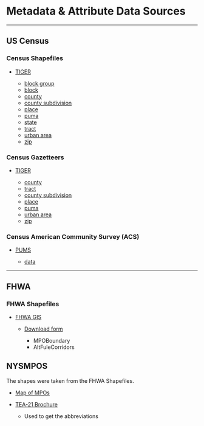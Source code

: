 # Metadata & Attribute Data Sources

---

## US Census

### Census Shapefiles

* [TIGER](https://www.census.gov/geo/maps-data/data/tiger-line.html)

  * [block group](https://www2.census.gov/geo/tiger/TIGER2016/BG/tl_2016_36_bg.zip)
  * [block](https://www2.census.gov/geo/tiger/TIGER2016/TABBLOCK/tl_2016_36_tabblock10.zip)
  * [county](https://www2.census.gov/geo/tiger/TIGER2016/COUNTY/tl_2016_us_county.zip)
  * [county subdivision](https://www2.census.gov/geo/tiger/TIGER2016/COUSUB/tl_2016_36_cousub.zip)
  * [place](https://www2.census.gov/geo/tiger/TIGER2016/PLACE/tl_2016_36_place.zip)
  * [puma](https://www2.census.gov/geo/tiger/TIGER2016/PUMA/tl_2016_36_puma10.zip)
  * [state](https://www2.census.gov/geo/tiger/TIGER2016/STATE/tl_2016_us_state.zip)
  * [tract](https://www2.census.gov/geo/tiger/TIGER2016/TRACT/tl_2016_36_tract.zip)
  * [urban area](https://www2.census.gov/geo/tiger/TIGER2016/UAC/tl_2016_us_uac10.zip)
  * [zip](https://www2.census.gov/geo/tiger/TIGER2016/ZCTA5/tl_2016_us_zcta510.zip)

### Census Gazetteers

* [TIGER]()

  * [county](http://www2.census.gov/geo/docs/maps-data/data/gazetteer/Gaz_counties_national.zip)
  * [tract](http://www2.census.gov/geo/docs/maps-data/data/gazetteer/Gaz_tracts_national.zip)
  * [county subdivision](http://www2.census.gov/geo/docs/maps-data/data/gazetteer/Gaz_cousubs_national.zip)
  * [place](http://www2.census.gov/geo/docs/maps-data/data/gazetteer/Gaz_places_national.zip)
  * [puma](https://www2.census.gov/geo/docs/maps-data/data/gazetteer/2010_Gaz_PUMAs_national.zip)
  * [urban area](http://www2.census.gov/geo/docs/maps-data/data/gazetteer/Gaz_ua.zip)
  * [zip](http://www2.census.gov/geo/docs/maps-data/data/gazetteer/Gaz_zcta_national.zip)

### Census American Community Survey (ACS)

* [PUMS](https://www.census.gov/programs-surveys/acs/technical-documentation/pums.html)

  * [data](https://www.census.gov/programs-surveys/acs/data/pums.html)

---

## FHWA

### FHWA Shapefiles

* [FHWA GIS](https://hepgis.fhwa.dot.gov/fhwagis/#)

  * [Download form](https://hepgis.fhwa.dot.gov/fhwagis/DownloadForm.html)

    * MPOBoundary
    * AltFuleCorridors

## NYSMPOS

The shapes were taken from the FHWA Shapefiles.

* [Map of MPOs](http://nysmpos.org/wordpress/wp-content/uploads/2012/06/Map-of-MPOs-1024x791.jpg)
* [TEA-21 Brochure](http://www.smtcmpo.org/docs/publications/NYS_MPO_brochure.pdf)

  * Used to get the abbreviations


